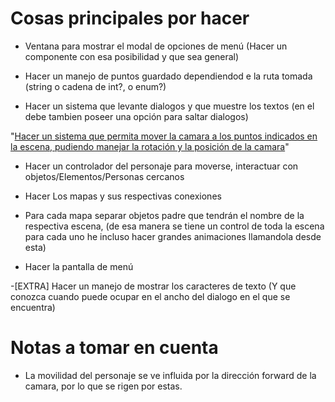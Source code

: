 ﻿# Cosas principales por hacer

- Ventana para mostrar el modal de opciones de menú (Hacer un componente con esa posibilidad y que sea general)

- Hacer un manejo de puntos guardado dependiendod e la ruta tomada (string o cadena de int?, o enum?)

- Hacer un sistema que levante dialogos y que muestre los textos (en el debe tambien poseer una opción para saltar dialogos)

"[Hacer un sistema que permita mover la camara a los puntos indicados en la escena, pudiendo manejar la rotación y la posición de la camara](LISTO)"

- Hacer un controlador del personaje para moverse, interactuar con objetos/Elementos/Personas cercanos

- Hacer Los mapas y sus respectivas conexiones

- Para cada mapa separar objetos padre que tendrán el nombre de la respectiva escena, (de esa manera se tiene un control de toda la escena para cada uno he incluso hacer grandes animaciones llamandola desde esta)

- Hacer la pantalla de menú

-[EXTRA] Hacer un manejo de mostrar los caracteres de texto (Y que conozca cuando puede ocupar en el ancho del dialogo en el que se encuentra)

# Notas a tomar en cuenta

- La movilidad del personaje se ve influida por la dirección forward de la camara, por lo que se rigen por estas.